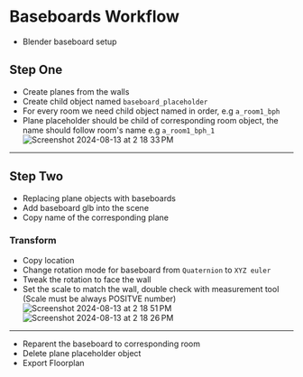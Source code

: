 # Baseboards Workflow

- Blender baseboard setup

## Step One

- Create planes from the walls
- Create child object named `baseboard_placeholder`
- For every room we need child object named in order, e.g `a_room1_bph`
- Plane placeholder should be child of corresponding room object, the name should follow room's name e.g `a_room1_bph_1`
![Screenshot 2024-08-13 at 2 18 33 PM](https://github.com/user-attachments/assets/7699324a-9a76-4ae9-9574-7f45980bb09b)

---

## Step Two

- Replacing plane objects with baseboards
- Add baseboard glb into the scene
- Copy name of the corresponding plane

### Transform

- Copy location
- Change rotation mode for baseboard from `Quaternion` to `XYZ euler`
- Tweak the rotation to face the wall
- Set the scale to match the wall, double check with measurement tool (Scale must be always POSITVE number)
![Screenshot 2024-08-13 at 2 18 51 PM](https://github.com/user-attachments/assets/c7ca1922-0d8f-4ad9-b493-d7a68f0783d1)
![Screenshot 2024-08-13 at 2 18 26 PM](https://github.com/user-attachments/assets/1f2f1859-da3b-4b65-93aa-51864a573996)

 ---

- Reparent the baseboard to corresponding room
- Delete plane placeholder object 
- Export Floorplan 
